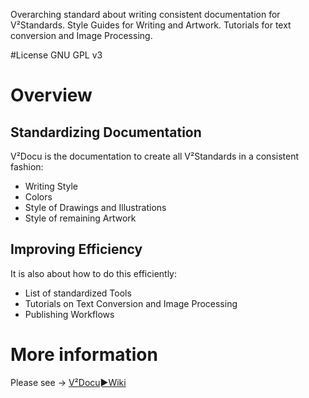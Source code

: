Overarching standard about writing consistent documentation for V²Standards. Style Guides for Writing and Artwork. Tutorials for text conversion and Image Processing.

#License
GNU GPL v3

# Overview
## Standardizing Documentation
V²Docu is the documentation to create all V²Standards in a consistent fashion:

- Writing Style
- Colors
- Style of Drawings and Illustrations
- Style of remaining Artwork

## Improving Efficiency
It is also about how to do this efficiently:

- List of standardized Tools
- Tutorials on Text Conversion and Image Processing
- Publishing Workflows


# More information
Please see → [V²Docu►Wiki](https://github.com/V-Squared/v2-Docu/wiki)




